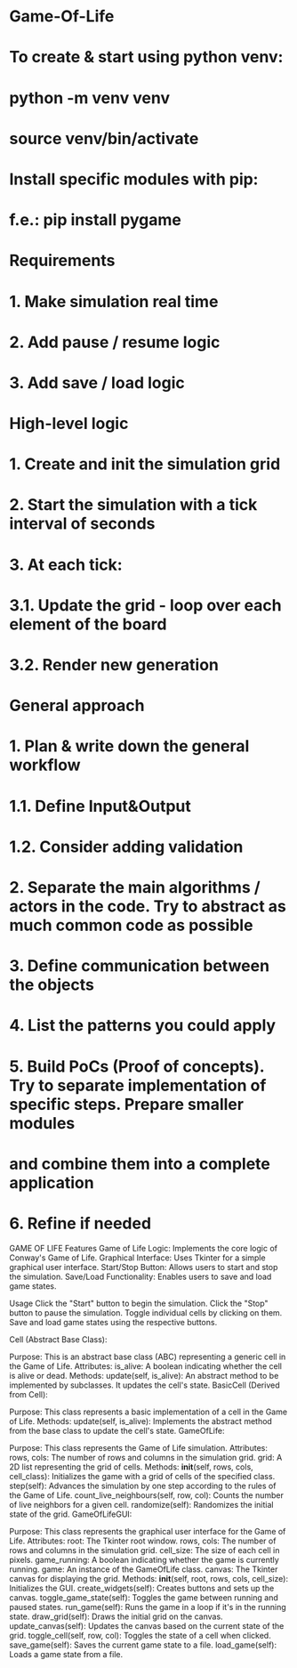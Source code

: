# Game-Of-Life

# To create & start using python venv:
#       python -m venv venv
#       source venv/bin/activate

# Install specific modules with pip:
# f.e.:   pip install pygame

# Requirements
# 1. Make simulation real time
# 2. Add pause / resume logic
# 3. Add save / load logic

# High-level logic
# 1. Create and init the simulation grid
# 2. Start the simulation with a tick interval of <n> seconds
# 3. At each tick:
#   3.1. Update the grid - loop over each element of the board
#   3.2. Render new generation

# General approach
# 1. Plan & write down the general workflow
#  1.1. Define Input&Output 
#  1.2. Consider adding validation
# 2. Separate the main algorithms / actors in the code. Try to abstract as much common code as possible
# 3. Define communication between the objects
# 4. List the patterns you could apply
# 5. Build PoCs (Proof of concepts). Try to separate implementation of specific steps. Prepare smaller modules
#    and combine them into a complete application
# 6. Refine if needed

GAME OF LIFE
Features
Game of Life Logic: Implements the core logic of Conway's Game of Life.
Graphical Interface: Uses Tkinter for a simple graphical user interface.
Start/Stop Button: Allows users to start and stop the simulation.
Save/Load Functionality: Enables users to save and load game states.

Usage
Click the "Start" button to begin the simulation.
Click the "Stop" button to pause the simulation.
Toggle individual cells by clicking on them.
Save and load game states using the respective buttons.

Cell (Abstract Base Class):

Purpose: This is an abstract base class (ABC) representing a generic cell in the Game of Life.
Attributes:
is_alive: A boolean indicating whether the cell is alive or dead.
Methods:
update(self, is_alive): An abstract method to be implemented by subclasses. It updates the cell's state.
BasicCell (Derived from Cell):

Purpose: This class represents a basic implementation of a cell in the Game of Life.
Methods:
update(self, is_alive): Implements the abstract method from the base class to update the cell's state.
GameOfLife:

Purpose: This class represents the Game of Life simulation.
Attributes:
rows, cols: The number of rows and columns in the simulation grid.
grid: A 2D list representing the grid of cells.
Methods:
__init__(self, rows, cols, cell_class): Initializes the game with a grid of cells of the specified class.
step(self): Advances the simulation by one step according to the rules of the Game of Life.
count_live_neighbours(self, row, col): Counts the number of live neighbors for a given cell.
randomize(self): Randomizes the initial state of the grid.
GameOfLifeGUI:

Purpose: This class represents the graphical user interface for the Game of Life.
Attributes:
root: The Tkinter root window.
rows, cols: The number of rows and columns in the simulation grid.
cell_size: The size of each cell in pixels.
game_running: A boolean indicating whether the game is currently running.
game: An instance of the GameOfLife class.
canvas: The Tkinter canvas for displaying the grid.
Methods:
__init__(self, root, rows, cols, cell_size): Initializes the GUI.
create_widgets(self): Creates buttons and sets up the canvas.
toggle_game_state(self): Toggles the game between running and paused states.
run_game(self): Runs the game in a loop if it's in the running state.
draw_grid(self): Draws the initial grid on the canvas.
update_canvas(self): Updates the canvas based on the current state of the grid.
toggle_cell(self, row, col): Toggles the state of a cell when clicked.
save_game(self): Saves the current game state to a file.
load_game(self): Loads a game state from a file.
